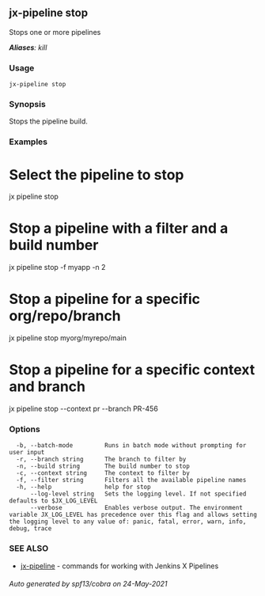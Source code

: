 ## jx-pipeline stop

Stops one or more pipelines

***Aliases**: kill*

### Usage

```
jx-pipeline stop
```

### Synopsis

Stops the pipeline build.

### Examples

  # Select the pipeline to stop
  jx pipeline stop
  
  # Stop a pipeline with a filter and a build number
  jx pipeline stop -f myapp -n 2
  
  # Stop a pipeline for a specific org/repo/branch
  jx pipeline stop myorg/myrepo/main
  
  # Stop a pipeline for a specific context and branch
  jx pipeline stop --context pr --branch PR-456

### Options

```
  -b, --batch-mode         Runs in batch mode without prompting for user input
  -r, --branch string      The branch to filter by
  -n, --build string       The build number to stop
  -c, --context string     The context to filter by
  -f, --filter string      Filters all the available pipeline names
  -h, --help               help for stop
      --log-level string   Sets the logging level. If not specified defaults to $JX_LOG_LEVEL
      --verbose            Enables verbose output. The environment variable JX_LOG_LEVEL has precedence over this flag and allows setting the logging level to any value of: panic, fatal, error, warn, info, debug, trace
```

### SEE ALSO

* [jx-pipeline](jx-pipeline.md)	 - commands for working with Jenkins X Pipelines

###### Auto generated by spf13/cobra on 24-May-2021
